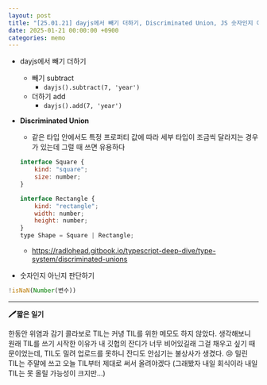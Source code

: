 ```yaml
---
layout: post
title: "[25.01.21] dayjs에서 빼기 더하기, Discriminated Union, JS 숫자인지 아닌지 판단하기"
date: 2025-01-21 00:00:00 +0900
categories: memo
---
```


- dayjs에서 빼기 더하기
    - 빼기 subtract
        - `dayjs().subtract(7, 'year')`
    - 더하기 add
        - `dayjs().add(7, 'year')`

- **Discriminated Union**
    - 같은 타입 안에서도 특정 프로퍼티 값에 따라 세부 타입이 조금씩 달라지는 경우가 있는데 그럴 때 쓰면 유용하다
    
    ```jsx
    interface Square {
        kind: "square";
        size: number;
    }
    
    interface Rectangle {
        kind: "rectangle";
        width: number;
        height: number;
    }
    type Shape = Square | Rectangle;
    ```
    
    - https://radlohead.gitbook.io/typescript-deep-dive/type-system/discriminated-unions

- 숫자인지 아닌지 판단하기

```jsx
!isNaN(Number(변수))
```

---

***🖊️* 짧은 일기**

한동안 위염과 감기 콜라보로 TIL는 커녕 TIL를 위한 메모도 하지 않았다. 생각해보니 원래 TIL를 쓰기 시작한 이유가 내 깃헙의 잔디가 너무 비어있길래 그걸 채우고 싶기 때문이었는데, TIL도 밀려 업로드를 못하니 잔디도 안심기는 불상사가 생겼다. 😢 밀린 TIL는 주말에 쓰고 오늘 TIL부터 제대로 써서 올려야겠다 (그래봤자 내일 회식이라 내일 TIL는 못 올릴 가능성이 크지만…)
